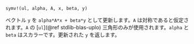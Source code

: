 ```
symv!(ul, alpha, A, x, beta, y)
```

ベクトル `y` を `alpha*A*x + beta*y` として更新します。`A` は対称であると仮定されます。`A` の [`ul`](@ref stdlib-blas-uplo) 三角形のみが使用されます。`alpha` と `beta` はスカラーです。更新された `y` を返します。
